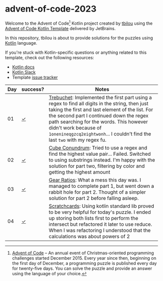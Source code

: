 # advent-of-code-2023

Welcome to the Advent of Code[^aoc] Kotlin project created by [tbilou][github] using the [Advent of Code Kotlin Template][template] delivered by JetBrains.

In this repository, tbilou is about to provide solutions for the puzzles using [Kotlin][kotlin] language.

If you're stuck with Kotlin-specific questions or anything related to this template, check out the following resources:

- [Kotlin docs][docs]
- [Kotlin Slack][slack]
- Template [issue tracker][issues]


[^aoc]:
    [Advent of Code][aoc] – An annual event of Christmas-oriented programming challenges started December 2015.
    Every year since then, beginning on the first day of December, a programming puzzle is published every day for twenty-five days.
    You can solve the puzzle and provide an answer using the language of your choice.

| Day | success?   | Notes                                                                                                                                                                                                                                                                                                                                                  |
|-----|------------|--------------------------------------------------------------------------------------------------------------------------------------------------------------------------------------------------------------------------------------------------------------------------------------------------------------------------------------------------------|
| 01  | [✓][day01] | [Trebuchet][aoc01]: Implemented the first part using a regex to find all digits in the string, then just taking the first and last element of the list. For the second part I continued down the regex path searching for the words. This however didn't work because of `1onenineqgzcq2eightwonh`... I couldn't find the last `two` with my regex fu. | 
| 02  | [✓][day02] | [Cube Conundrum][aoc02]: Tried to use a regex and find the highest value pair... Failed. Switched to using substrings instead. I'm happy with the solution for part two, filtering by color and getting the highest amount                                                                                                                             | 
| 03  | [✓][day03] | [Gear Ratios][aoc03]: What a mess this day was. I managed to complete part 1, but went down a rabbit hole for part 2. Thought of a simpler solution for part 2 before falling asleep.                                                                                                                                                                  | 
| 04  | [✓][day04] | [Scratchcards][aoc04]: Using kotlin standard lib proved to be very helpful for today's puzzle. I ended up storing both lists first to perform the intersect but refactored it later to use reduce. When I was refactoring I understood that the calculations was about powers of 2                                                                     | 
 

[aoc01]: https://adventofcode.com/2023/day/1
[aoc02]: https://adventofcode.com/2023/day/2
[aoc03]: https://adventofcode.com/2023/day/3
[aoc04]: https://adventofcode.com/2023/day/4
[day01]: src/Day01.kt
[day02]: src/Day02.kt
[day03]: src/Day03.kt
[day04]: src/Day04.kt

[aoc]: https://adventofcode.com
[docs]: https://kotlinlang.org/docs/home.html
[github]: https://github.com/tbilou
[issues]: https://github.com/kotlin-hands-on/advent-of-code-kotlin-template/issues
[kotlin]: https://kotlinlang.org
[slack]: https://surveys.jetbrains.com/s3/kotlin-slack-sign-up
[template]: https://github.com/kotlin-hands-on/advent-of-code-kotlin-template
